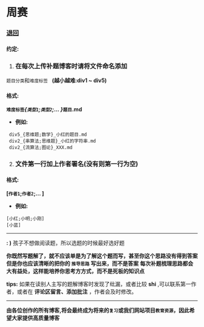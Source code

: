 # 周赛
### [退回](../README.md)
#### 约定:
1. ### 在每次上传补题博客时请将文件命名添加
`题目分类`和`难度标签 ` __(越小越难:div1 ~ div5)__
#### 格式:

**`难度标签`_{`类型1`;`类型2`;... }_`题目`.md**

- **例如:** 
```
 div5_{思维题;数学}_小红的题目.md
 div2_{串算法;思维题}_小红的字符串.md
 div2_{流算法;图论}_XXX.md
```
2. ### 文件第一行加上作者署名(没有则第一行为空)
#### 格式:

**[`作者1`;`作者2`;... ]**
- **例如:** 
```
[小红;小明;小刚]
[小蓝]
```

---

**: )**  孩子不想做阅读题，所以选题的时候最好选好题



**你既然写题解了，就不应该单是为了解这个题而写，甚至你这个思路没有得到答案**
**但是你也应该清晰的把你的 `推导思路` 写出来，而不是答案**
**每次补题梳理思路都会大有益处，这样能培养你思考方方式，而不是死板的知识点**

**tips:**
如果在读别人主写的题解博客时发现了纰漏，或者比较 __shi__ ,可以联系第一作者，或者在 __评论区留言、添加批注__ ，作者会及时修改。

---
**由各位创作的所有博客,将会最终成为将来的`复习`或我们网站项目`教育资源`，因此希望大家提供高质量博客**